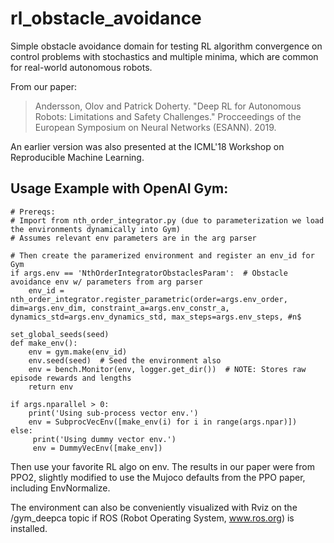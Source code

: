 # rl_obstacle_avoidance
Simple obstacle avoidance domain for testing RL algorithm convergence on control problems with stochastics and multiple minima, which are common for real-world autonomous robots.  

From our paper:
> Andersson, Olov and Patrick Doherty. "Deep RL for Autonomous Robots: Limitations and Safety Challenges." Procceedings of the European Symposium on Neural Networks (ESANN). 2019.

An earlier version was also presented at the ICML'18 Workshop on Reproducible Machine Learning.

## Usage Example with OpenAI Gym: ##

    # Prereqs:
    # Import from nth_order_integrator.py (due to parameterization we load the environments dynamically into Gym)
    # Assumes relevant env parameters are in the arg parser
    
    # Then create the paramerized environment and register an env_id for Gym
    if args.env == 'NthOrderIntegratorObstaclesParam':  # Obstacle avoidance env w/ parameters from arg parser
        env_id = nth_order_integrator.register_parametric(order=args.env_order, dim=args.env_dim, constraint_a=args.env_constr_a, dynamics_std=args.env_dynamics_std, max_steps=args.env_steps, #n$

    set_global_seeds(seed)
    def make_env():
        env = gym.make(env_id) 
        env.seed(seed)  # Seed the environment also
        env = bench.Monitor(env, logger.get_dir())  # NOTE: Stores raw episode rewards and lengths
        return env

    if args.nparallel > 0:
        print('Using sub-process vector env.')
        env = SubprocVecEnv([make_env(i) for i in range(args.npar)])
    else:
         print('Using dummy vector env.')
         env = DummyVecEnv([make_env])    

 Then use your favorite RL algo on env. The results in our paper were from PPO2, slightly modified to use the Mujoco defaults from the PPO paper, including EnvNormalize.
 
 The environment can also be conveniently visualized with Rviz on the /gym_deepca topic if ROS (Robot Operating System, www.ros.org) is installed.

